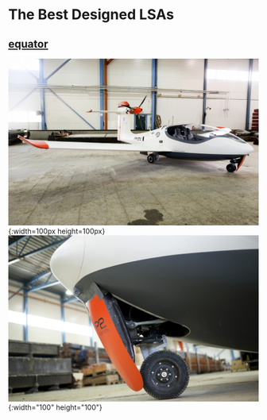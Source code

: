 # The Best Designed LSAs #
## [equator](https://www.equatoraircraft.com/) ##
![equator](./052A4065m.jpg){:width=100px height=100px}
![equator](https://github.com/chaosign/LEAP/blob/master/similar_lsa/052A4205m.jpg){:width="100" height="100"}
